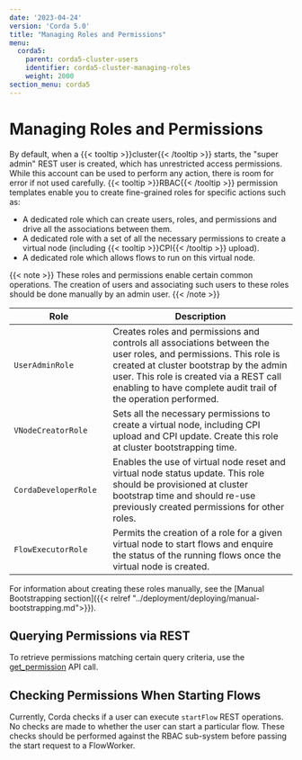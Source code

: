 ```yaml
---
date: '2023-04-24'
version: 'Corda 5.0'
title: "Managing Roles and Permissions"
menu:
  corda5:
    parent: corda5-cluster-users
    identifier: corda5-cluster-managing-roles
    weight: 2000
section_menu: corda5
---
```

# Managing Roles and Permissions
By default, when a {{< tooltip >}}cluster{{< /tooltip >}} starts, the "super admin" REST user is created, which has unrestricted access permissions.
While this account can be used to perform any action, there is room for error if not used carefully.
{{< tooltip >}}RBAC{{< /tooltip >}} permission templates enable you to create fine-grained roles for specific actions such as:

* A dedicated role which can create users, roles, and permissions and drive all the associations between them.
* A dedicated role with a set of all the necessary permissions to create a virtual node (including {{< tooltip >}}CPI{{< /tooltip >}} upload).
* A dedicated role which allows flows to run on this virtual node.

{{< note >}}
These roles and permissions enable certain common operations.
The creation of users and associating such users to these roles should be done manually by an admin user.
{{< /note >}}

| <div style="width:160px">Role</div> | Description                                                                                                                                                                                                                                                              |
| ----------------------------------- | ------------------------------------------------------------------------------------------------------------------------------------------------------------------------------------------------------------------------------------------------------------------------ |
| `UserAdminRole`                     | Creates roles and permissions and controls all associations between the user roles, and permissions. This role is created at cluster bootstrap by the admin user. This role is created via a REST call enabling to have complete audit trail of the operation performed. |
| `VNodeCreatorRole`                  | Sets all the necessary permissions to create a virtual node, including CPI upload and CPI update. Create this role at cluster bootstrapping time.                                                                                                                        |
| `CordaDeveloperRole`                | Enables the use of virtual node reset and virtual node status update. This role should be provisioned at cluster bootstrap time and should re-use previously created permissions for other roles.                                                                         |
| `FlowExecutorRole`                  | Permits the creation of a role for a given virtual node to start flows and enquire the status of the running flows once the virtual node is created.                                                                                                                     |

For information about creating these roles manually, see the [Manual Bootstrapping section]({{< relref "../deployment/deploying/manual-bootstrapping.md">}}).

## Querying Permissions via REST

To retrieve permissions matching certain query criteria, use the [get_permission](../../reference/rest-api/C5_OpenAPI.html#tag/RBAC-Permission-API/operation/get_permission) API call.

## Checking Permissions When Starting Flows

Currently, Corda checks if a user can execute `startFlow` REST operations. No checks are made to whether the user can start a particular flow. These checks should be performed against the RBAC sub-system before passing the start request to a FlowWorker.
